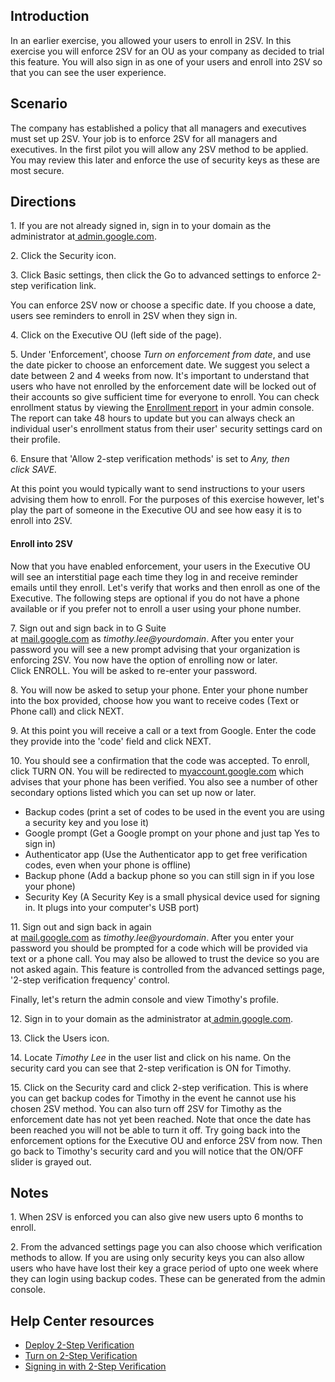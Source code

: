 ## Introduction

In an earlier exercise, you allowed your users to enroll in 2SV. In this exercise you will enforce 2SV for an OU as your company as decided to trial this feature. You will also sign in as one of your users and enroll into 2SV so that you can see the user experience.

## Scenario

The company has established a policy that all managers and executives must set up 2SV. Your job is to enforce 2SV for all managers and executives. In the first pilot you will allow any 2SV method to be applied. You may review this later and enforce the use of security keys as these are most secure.

## Directions

1\. If you are not already signed in, sign in to your domain as the administrator at[ admin.google.com](https://admin.google.com/). 

2\. Click the Security icon.

3\. Click Basic settings, then click the Go to advanced settings to enforce 2-step verification link.

You can enforce 2SV now or choose a specific date. If you choose a date, users see reminders to enroll in 2SV when they sign in.

4\. Click on the Executive OU (left side of the page).

5\. Under 'Enforcement', choose *Turn on enforcement from date*, and use the date picker to choose an enforcement date. We suggest you select a date between 2 and 4 weeks from now. It's important to understand that users who have not enrolled by the enforcement date will be locked out of their accounts so give sufficient time for everyone to enroll. You can check enrollment status by viewing the [Enrollment report](https://admin.google.com/AdminHome#Reports:subtab=security "Enrollment report") in your admin console. The report can take 48 hours to update but you can always check an individual user's enrollment status from their user' security settings card on their profile.

6\. Ensure that 'Allow 2-step verification methods' is set to *Any, *then click SAVE*.*

At this point you would typically want to send instructions to your users advising them how to enroll. For the purposes of this exercise however, let's play the part of someone in the Executive OU and see how easy it is to enroll into 2SV.

#### Enroll into 2SV

Now that you have enabled enforcement, your users in the Executive OU will see an interstitial page each time they log in and receive reminder emails until they enroll. Let's verify that works and then enroll as one of the Executive. The following steps are optional if you do not have a phone available or if you prefer not to enroll a user using your phone number.

7\. Sign out and sign back in to G Suite at [mail.google.com](https://mail.google.com/ "mail.google.com") as *timothy.lee@yourdomain*. After you enter your password you will see a new prompt advising that your organization is enforcing 2SV. You now have the option of enrolling now or later. Click ENROLL. You will be asked to re-enter your password.

8\. You will now be asked to setup your phone. Enter your phone number into the box provided, choose how you want to receive codes (Text or Phone call) and click NEXT.

9\. At this point you will receive a call or a text from Google. Enter the code they provide into the 'code' field and click NEXT.

10\. You should see a confirmation that the code was accepted. To enroll, click TURN ON. You will be redirected to [myaccount.google.com](https://myaccount.google.com/ "myaccount.google.com") which advises that your phone has been verified. You also see a number of other secondary options listed which you can set up now or later.

-   Backup codes (print a set of codes to be used in the event you are using a security key and you lose it)
-   Google prompt (Get a Google prompt on your phone and just tap Yes to sign in)
-   Authenticator app (Use the Authenticator app to get free verification codes, even when your phone is offline)
-   Backup phone (Add a backup phone so you can still sign in if you lose your phone)
-   Security Key (A Security Key is a small physical device used for signing in. It plugs into your computer's USB port)

11\. Sign out and sign back in again at [mail.google.com](https://mail.google.com/ "mail.google.com") as *timothy.lee@yourdomain*. After you enter your password you should be prompted for a code which will be provided via text or a phone call. You may also be allowed to trust the device so you are not asked again. This feature is controlled from the advanced settings page, '2-step verification frequency' control.

Finally, let's return the admin console and view Timothy's profile.

12\. Sign in to your domain as the administrator at[ admin.google.com](https://admin.google.com/). 

13\. Click the Users icon.

14\. Locate *Timothy Lee* in the user list and click on his name. On the security card you can see that 2-step verification is ON for Timothy.

15\. Click on the Security card and click 2-step verification. This is where you can get backup codes for Timothy in the event he cannot use his chosen 2SV method. You can also turn off 2SV for Timothy as the enforcement date has not yet been reached. Note that once the date has been reached you will not be able to turn it off. Try going back into the enforcement options for the Executive OU and enforce 2SV from now. Then go back to Timothy's security card and you will notice that the ON/OFF slider is grayed out.

## Notes

1\. When 2SV is enforced you can also give new users upto 6 months to enroll.

2\. From the advanced settings page you can also choose which verification methods to allow. If you are using only security keys you can also allow users who have have lost their key a grace period of upto one week where they can login using backup codes. These can be generated from the admin console.

## Help Center resources

-   [Deploy 2-Step Verification](https://support.google.com/a/answer/9176657 "Deploy 2-Step Verification")
-   [Turn on 2-Step Verification](https://support.google.com/accounts/answer/185839 "Turn on 2-Step Verification")
-   [Signing in with 2-Step Verification](https://support.google.com/accounts/topic/7189145 "Signing in with 2-Step Verification")

